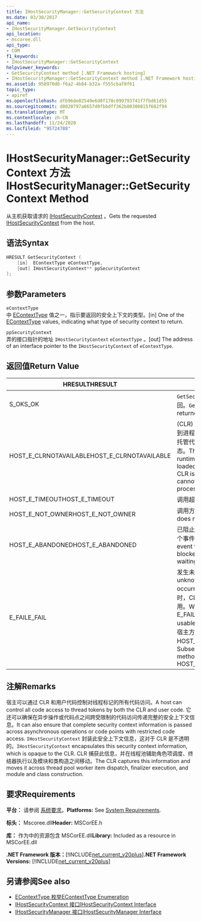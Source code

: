 ```yaml
---
title: IHostSecurityManager::GetSecurityContext 方法
ms.date: 03/30/2017
api_name:
- IHostSecurityManager.GetSecurityContext
api_location:
- mscoree.dll
api_type:
- COM
f1_keywords:
- IHostSecurityManager::GetSecurityContext
helpviewer_keywords:
- GetSecurityContext method [.NET Framework hosting]
- IHostSecurityManager::GetSecurityContext method [.NET Framework hosting]
ms.assetid: 958970d6-f6a2-4b84-b32a-f555cbaf8f61
topic_type:
- apiref
ms.openlocfilehash: dfb96de02549e6d0f178c099793741f7fbd61d55
ms.sourcegitcommit: d8020797a6657d0fbbdff362b80300815f682f94
ms.translationtype: MT
ms.contentlocale: zh-CN
ms.lasthandoff: 11/24/2020
ms.locfileid: "95724788"
---
```

# <a name="ihostsecuritymanagergetsecuritycontext-method"></a><span data-ttu-id="873de-102">IHostSecurityManager::GetSecurityContext 方法</span><span class="sxs-lookup"><span data-stu-id="873de-102">IHostSecurityManager::GetSecurityContext Method</span></span>

<span data-ttu-id="873de-103">从主机获取请求的 [IHostSecurityContext](ihostsecuritycontext-interface.md) 。</span><span class="sxs-lookup"><span data-stu-id="873de-103">Gets the requested [IHostSecurityContext](ihostsecuritycontext-interface.md) from the host.</span></span>  
  
## <a name="syntax"></a><span data-ttu-id="873de-104">语法</span><span class="sxs-lookup"><span data-stu-id="873de-104">Syntax</span></span>  
  
```cpp
HRESULT GetSecurityContext (  
    [in]  EContextType eContextType,
    [out] IHostSecurityContext** ppSecurityContext  
);  
```  
  
## <a name="parameters"></a><span data-ttu-id="873de-105">参数</span><span class="sxs-lookup"><span data-stu-id="873de-105">Parameters</span></span>  

 `eContextType`  
 <span data-ttu-id="873de-106">中 [EContextType](econtexttype-enumeration.md) 值之一，指示要返回的安全上下文的类型。</span><span class="sxs-lookup"><span data-stu-id="873de-106">[in] One of the [EContextType](econtexttype-enumeration.md) values, indicating what type of security context to return.</span></span>  
  
 `ppSecurityContext`  
 <span data-ttu-id="873de-107">弄的接口指针的地址 `IHostSecurityContext` `eContextType` 。</span><span class="sxs-lookup"><span data-stu-id="873de-107">[out] The address of an interface pointer to the `IHostSecurityContext` of `eContextType`.</span></span>  
  
## <a name="return-value"></a><span data-ttu-id="873de-108">返回值</span><span class="sxs-lookup"><span data-stu-id="873de-108">Return Value</span></span>  
  
|<span data-ttu-id="873de-109">HRESULT</span><span class="sxs-lookup"><span data-stu-id="873de-109">HRESULT</span></span>|<span data-ttu-id="873de-110">说明</span><span class="sxs-lookup"><span data-stu-id="873de-110">Description</span></span>|  
|-------------|-----------------|  
|<span data-ttu-id="873de-111">S_OK</span><span class="sxs-lookup"><span data-stu-id="873de-111">S_OK</span></span>|<span data-ttu-id="873de-112">`GetSecurityContext` 已成功返回。</span><span class="sxs-lookup"><span data-stu-id="873de-112">`GetSecurityContext` returned successfully.</span></span>|  
|<span data-ttu-id="873de-113">HOST_E_CLRNOTAVAILABLE</span><span class="sxs-lookup"><span data-stu-id="873de-113">HOST_E_CLRNOTAVAILABLE</span></span>|<span data-ttu-id="873de-114"> (CLR) 的公共语言运行时未加载到进程中，或 CLR 处于无法运行托管代码或成功处理调用的状态。</span><span class="sxs-lookup"><span data-stu-id="873de-114">The common language runtime (CLR) has not been loaded into a process, or the CLR is in a state in which it cannot run managed code or process the call successfully.</span></span>|  
|<span data-ttu-id="873de-115">HOST_E_TIMEOUT</span><span class="sxs-lookup"><span data-stu-id="873de-115">HOST_E_TIMEOUT</span></span>|<span data-ttu-id="873de-116">调用超时。</span><span class="sxs-lookup"><span data-stu-id="873de-116">The call timed out.</span></span>|  
|<span data-ttu-id="873de-117">HOST_E_NOT_OWNER</span><span class="sxs-lookup"><span data-stu-id="873de-117">HOST_E_NOT_OWNER</span></span>|<span data-ttu-id="873de-118">调用方不拥有该锁。</span><span class="sxs-lookup"><span data-stu-id="873de-118">The caller does not own the lock.</span></span>|  
|<span data-ttu-id="873de-119">HOST_E_ABANDONED</span><span class="sxs-lookup"><span data-stu-id="873de-119">HOST_E_ABANDONED</span></span>|<span data-ttu-id="873de-120">已阻止的线程或纤程正在等待某个事件时，该事件被取消。</span><span class="sxs-lookup"><span data-stu-id="873de-120">An event was canceled while a blocked thread or fiber was waiting on it.</span></span>|  
|<span data-ttu-id="873de-121">E_FAIL</span><span class="sxs-lookup"><span data-stu-id="873de-121">E_FAIL</span></span>|<span data-ttu-id="873de-122">发生未知的灾难性故障。</span><span class="sxs-lookup"><span data-stu-id="873de-122">An unknown catastrophic failure occurred.</span></span> <span data-ttu-id="873de-123">当方法返回 E_FAIL 时，CLR 在该进程内将不再可用。</span><span class="sxs-lookup"><span data-stu-id="873de-123">When a method returns E_FAIL, the CLR is no longer usable within the process.</span></span> <span data-ttu-id="873de-124">对宿主方法的后续调用会返回 HOST_E_CLRNOTAVAILABLE。</span><span class="sxs-lookup"><span data-stu-id="873de-124">Subsequent calls to hosting methods return HOST_E_CLRNOTAVAILABLE.</span></span>|  
  
## <a name="remarks"></a><span data-ttu-id="873de-125">注解</span><span class="sxs-lookup"><span data-stu-id="873de-125">Remarks</span></span>  

 <span data-ttu-id="873de-126">宿主可以通过 CLR 和用户代码控制对线程标记的所有代码访问。</span><span class="sxs-lookup"><span data-stu-id="873de-126">A host can control all code access to thread tokens by both the CLR and user code.</span></span> <span data-ttu-id="873de-127">它还可以确保在异步操作或代码点之间跨受限制的代码访问传递完整的安全上下文信息。</span><span class="sxs-lookup"><span data-stu-id="873de-127">It can also ensure that complete security context information is passed across asynchronous operations or code points with restricted code access.</span></span> <span data-ttu-id="873de-128">`IHostSecurityContext` 封装此安全上下文信息，这对于 CLR 是不透明的。</span><span class="sxs-lookup"><span data-stu-id="873de-128">`IHostSecurityContext` encapsulates this security context information, which is opaque to the CLR.</span></span> <span data-ttu-id="873de-129">CLR 捕获此信息，并在线程池辅助角色项调度、终结器执行以及模块和类构造之间移动。</span><span class="sxs-lookup"><span data-stu-id="873de-129">The CLR captures this information and moves it across thread pool worker item dispatch, finalizer execution, and module and class construction.</span></span>  
  
## <a name="requirements"></a><span data-ttu-id="873de-130">要求</span><span class="sxs-lookup"><span data-stu-id="873de-130">Requirements</span></span>  

 <span data-ttu-id="873de-131">**平台：** 请参阅 [系统要求](../../get-started/system-requirements.md)。</span><span class="sxs-lookup"><span data-stu-id="873de-131">**Platforms:** See [System Requirements](../../get-started/system-requirements.md).</span></span>  
  
 <span data-ttu-id="873de-132">**标头：** Mscoree.dll</span><span class="sxs-lookup"><span data-stu-id="873de-132">**Header:** MSCorEE.h</span></span>  
  
 <span data-ttu-id="873de-133">**库：** 作为中的资源包含 MSCorEE.dll</span><span class="sxs-lookup"><span data-stu-id="873de-133">**Library:** Included as a resource in MSCorEE.dll</span></span>  
  
 <span data-ttu-id="873de-134">**.NET Framework 版本：**[!INCLUDE[net_current_v20plus](../../../../includes/net-current-v20plus-md.md)]</span><span class="sxs-lookup"><span data-stu-id="873de-134">**.NET Framework Versions:** [!INCLUDE[net_current_v20plus](../../../../includes/net-current-v20plus-md.md)]</span></span>  
  
## <a name="see-also"></a><span data-ttu-id="873de-135">另请参阅</span><span class="sxs-lookup"><span data-stu-id="873de-135">See also</span></span>

- [<span data-ttu-id="873de-136">EContextType 枚举</span><span class="sxs-lookup"><span data-stu-id="873de-136">EContextType Enumeration</span></span>](econtexttype-enumeration.md)
- [<span data-ttu-id="873de-137">IHostSecurityContext 接口</span><span class="sxs-lookup"><span data-stu-id="873de-137">IHostSecurityContext Interface</span></span>](ihostsecuritycontext-interface.md)
- [<span data-ttu-id="873de-138">IHostSecurityManager 接口</span><span class="sxs-lookup"><span data-stu-id="873de-138">IHostSecurityManager Interface</span></span>](ihostsecuritymanager-interface.md)
